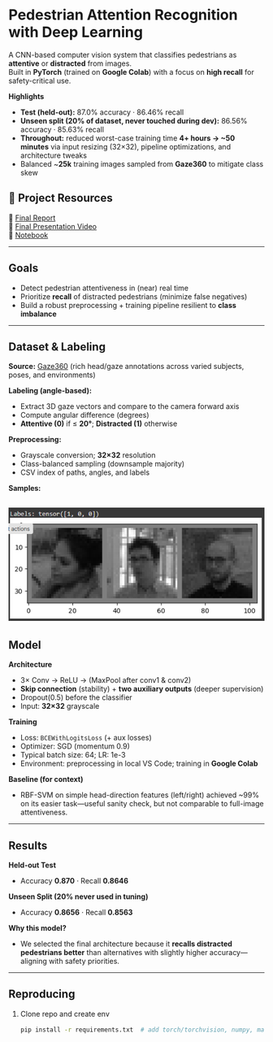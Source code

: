 

# Pedestrian Attention Recognition with Deep Learning

A CNN-based computer vision system that classifies pedestrians as **attentive** or **distracted** from images.  
Built in **PyTorch** (trained on **Google Colab**) with a focus on **high recall** for safety-critical use.

**Highlights**
- **Test (held-out):** 87.0% accuracy · 86.46% recall  
- **Unseen split (20% of dataset, never touched during dev):** 86.56% accuracy · 85.63% recall  
- **Throughout:** reduced worst-case training time **4+ hours → ~50 minutes** via input resizing (32×32), pipeline optimizations, and architecture tweaks  
- Balanced ~**25k** training images sampled from **Gaze360** to mitigate class skew

## 🔗 Project Resources

📄 [Final Report](./docs/final_report.pdf)  
🎥 [Final Presentation Video](https://drive.google.com/file/d/1eysPCwh5j9hsn4KD0-tqDmSl9IHSxEUp/view?usp=sharing)  
📓 [Notebook](./notebooks/final_training.ipynb)


---

## Goals
- Detect pedestrian attentiveness in (near) real time  
- Prioritize **recall** of distracted pedestrians (minimize false negatives)  
- Build a robust preprocessing + training pipeline resilient to **class imbalance**

---

## Dataset & Labeling
**Source:** [Gaze360](https://gamma.csail.mit.edu/gaze360/) (rich head/gaze annotations across varied subjects, poses, and environments) 

**Labeling (angle-based):**
- Extract 3D gaze vectors and compare to the camera forward axis
- Compute angular difference (degrees)
- **Attentive (0)** if ≤ **20°**; **Distracted (1)** otherwise

**Preprocessing:**
- Grayscale conversion; **32×32** resolution
- Class-balanced sampling (downsample majority)
- CSV index of paths, angles, and labels

**Samples:**

![Sample Image](./images/SamplePreProcessedData.png "Sample Image Data and Labels")
---

## Model
**Architecture**
- 3× Conv → ReLU → (MaxPool after conv1 & conv2)  
- **Skip connection** (stability) + **two auxiliary outputs** (deeper supervision)  
- Dropout(0.5) before the classifier  
- Input: **32×32** grayscale

**Training**
- Loss: `BCEWithLogitsLoss` (+ aux losses)  
- Optimizer: SGD (momentum 0.9)  
- Typical batch size: 64; LR: 1e-3  
- Environment: preprocessing in local VS Code; training in **Google Colab**

**Baseline (for context)**
- RBF-SVM on simple head-direction features (left/right) achieved ~99% on its easier task—useful sanity check, but not comparable to full-image attentiveness.

---

## Results
**Held-out Test**
- Accuracy **0.870** · Recall **0.8646**

**Unseen Split (20% never used in tuning)**
- Accuracy **0.8656** · Recall **0.8563**

**Why this model?**
- We selected the final architecture because it **recalls distracted pedestrians better** than alternatives with slightly higher accuracy—aligning with safety priorities.

---

## Reproducing
1. Clone repo and create env  
   ```bash
   pip install -r requirements.txt  # add torch/torchvision, numpy, matplotlib, scikit-learn, etc.
